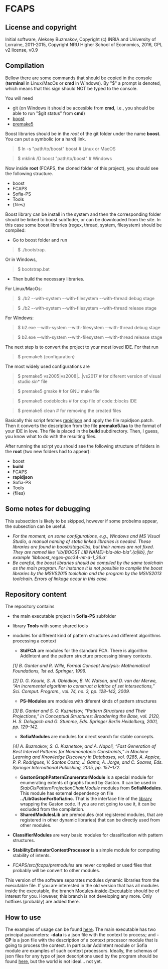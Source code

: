 # FCAPS

## License and copyright

Initial software, Aleksey Buzmakov, Copyright (c) INRIA and University of Lorraine, 2011-2015, Copyright NRU Higher School of Economics, 2016, GPL v2 license, v0.9

## Compilation

Bellow there are some commands that should be copied in the console (__terminal__ in Linux/MacOs or __cmd__ in Windows). By "$" a prompt is denoted, which means that this sign should NOT be typed to the console.

You will need
* git (on Windows it should be accesible from __cmd__, i.e., you should be able to run "$git status" from __cmd__)
* [boost](http://www.boost.org/)
* [premake5](https://premake.github.io/download.html)

Boost libraries should be in the _root_ of the git folder under the name __boost__. 
You can put a symbolic (or a hard) link.

> $ ln -s "path/to/boost" boost \# Linux or MacOS

> $ mklink /D boost "path/to/boost" \# Windows

Now inside __root__ (FCAPS, the cloned folder of this project), you should see the following structure.

* boost
* FCAPS
* Sofia-PS
* Tools
* {files}

Boost library can be install in the system and then the corresponding folder should be linked to boost subfloder, or can be downloaded from the site. In this case some boost libraries (regex, thread, system, filesystem) should be compiled:
* Go to boost folder and run 

> $ ./bootstrap.

Or in Windows,

> $ bootstrap.bat

* Then build the necessary libraries.

For Linux/MacOs:
> $ ./b2 --with-system --with-filesystem --with-thread debug stage

> $ ./b2 --with-system --with-filesystem --with-thread release stage

For Windows:
> $ b2.exe --with-system --with-filesystem --with-thread debug stage

> $ b2.exe --with-system --with-filesystem --with-thread release stage

The next step is to convert the project to your most loved IDE. For that run

> $ premake5 {configuration}

The most widely used configurations are 

> $ premake5 vs2005|vs2008|...|vs2017 \# for diferent version of visual studio   *sln** file

> $ premake5 gmake \# for GNU make file

> $ premake5 codeblocks \# for cbp file of code::blocks IDE

> $ premake5 clean \# for removing the created files

Basically this script fetches [rapidjson](https://github.com/miloyip/rapidjson.git) and apply the file rapidjson.patch.
Then it converts the description from the file __premake5.lua__ to the format of your IDE in love. The file is placed in the __build__ subdirectory.
Then, I guess, you know what to do with the resulting files.

After running the scirpt you should see the following structure of folders in the __root__ (two new folders had to appear):

* boost
* __build__
* FCAPS
* __rapidjson__
* Sofia-PS
* Tools
* {files}

## Some notes for debugging

This subsection is likely to be skipped, however if some probelms appear, the subsection can be useful.

* *For the moment, on some configurations, e.g., Windows and MS Visual Studio, a manual naming of static linked libraries is needed. These libraries are found in boost/stage/libs, but their names are not fixed. They are named like "lib{BOOST LIB NAME}-bla-bla-bla".{a|lib}, for example 'libboost_regex-gcc34-mt-d-1_36.a'*
* *Be careful, the boost libraries should be compiled by the same toolchain as the main program. For instance it is not possible to compile the boost libraries by the MSVS2015 toolchain and the program by the MSVS2013 toolchain. Errors of linkage occur in this case.* 

## Repository content

The repository contains
* the main executable project in __Sofia-PS__ subfolder
* library __Tools__ with some shared tools
* modules for different kind of pattern structures and different algorithms processing a context
  * __StdFCA__ are modules for the standard FCA. There is algorithm AddIntent and the pattern structure processing binary contexts.

  _[1] B. Ganter and R. Wille, Formal Concept Analysis: Mathematical Foundations, 1st ed. Springer, 1999._

  _[2]  D. G. Kourie, S. A. Obiedkov, B. W. Watson, and D. van der Merwe, “An incremental algorithm to construct a lattice of set intersections,” Sci. Comput. Program., vol. 74, no. 3, pp. 128–142, 2009._
  * __PS-Modules__ are modules with diferent kinds of pattern structures

  _[3] B. Ganter and S. O. Kuznetsov, “Pattern Structures and Their Projections,” in Conceptual Structures: Broadening the Base, vol. 2120, H. S. Delugach and G. Stumme, Eds. Springer Berlin Heidelberg, 2001, pp. 129–142._
  * __SofiaModules__ are modules for direct search for stable concepts.

  _[4] A. Buzmakov, S. O. Kuznetsov, and A. Napoli, “Fast Generation of Best Interval Patterns for Nonmonotonic Constraints,” in Machine Learning and Knowledge Discovery in Databases, vol. 9285, A. Appice, P. P. Rodrigues, V. Santos Costa, J. Gama, A. Jorge, and C. Soares, Eds. Springer International Publishing, 2015, pp. 157–172._
  * __GastonGraphPatternEnumeratorModule__ is a special module for enumerating extents of graphs found by Gaston. It can be used in _StabClsPatternProjectionChainModule_ modules from __SofiaModules__. This module has external dependency  on file __../LibGastonForSofia/inc__. That is the interface file of the [library](https://github.com/AlekseyBuzmakov/LibGastonForSofia/blob/master/inc/LibGastonForSofia.h) wrapping the Gaston code. If you are not going to use it, it can be excluded from the compilation.
  * __SharedModulesLib__ are premodules (not registered modules, that are registered in other dynamic libraries) that can be directly used from other modules.
* __ClassifierModules__ are very basic modules for classification with pattern structures.
* __StabilityEstimatorContextProcessor__ is a simple module for computing stability of intents.
* _FCAPS/src/fcaps/premodules_ are never compiled or used files that probably will be convert to other modules.

This version of the software separates modules dynamic libraries from the executable file. If you are interested in the old version that has all modules inside the executable, the branch [Modules-inside-Executable](https://github.com/AlekseyBuzmakov/FCAPS/tree/Modules-inside-Executable) should be of interest for you. However, this branch is not developing any more. Only hotfixes (probably) are added there.

## How to use

The examples of usage can be found [here](https://github.com/AlekseyBuzmakov/FCAPS/tree/master/FCAPS/EXAMPLES#examples-of-the-application-usage). The main executable has two principal parameters: __-data__ is a json file with the context to process; and __-CP__ is a json file with the description of a context processor module that is going to process the context. In particular AddIntent module or Sofia module are examples of such context processors. Ideally, the schemas of json files for any type of json descriptions used by the program should be found [here](https://github.com/AlekseyBuzmakov/FCAPS/tree/master/FCAPS/schemas), but the world is not ideal... not yet.

